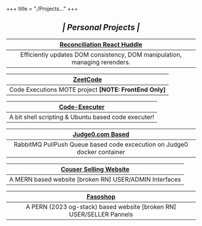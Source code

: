 +++
title = "./Projects..."
+++

<center>

## **_| Personal Projects |_**

| [Reconciliation React Huddle](https://github.com/adityadeshlahre/reconciliation) |
| :------------------------------------------------------------------------------: |
|    Efficiently updates DOM consistency, DOM manipulation, managing rerenders.    |

| [ZeetCode](https://github.com/adityadeshlahre/zeetcode) |
| :-----------------------------------------------------: |
| Code Executions MOTE project **[NOTE: FrontEnd Only]**  |

| [Code-Executer](https://github.com/adityadeshlahre/code-executer) |
| :---------------------------------------------------------------: |
|        A bit shell scripting & Ubuntu based code executer!        |

|   [Judge0.com Based](https://github.com/adityadeshlahre/rabbitMQ-RPC)    |
| :----------------------------------------------------------------------: |
| RabbitMQ PullPush Queue based code excecution on Judge0 docker container |

| [Couser Selling Website](https://github.com/adityadeshlahre/Course-Selling-Website) |
| :---------------------------------------------------------------------------------: |
|               A MERN based website [broken RN] USER/ADMIN Interfaces                |

|       [Fasoshop](https://github.com/adityadeshlahre/fasoshop)        |
| :------------------------------------------------------------------: |
| A PERN (2023 og-stack) based website [broken RN] USER/SELLER Pannels |

</center>
